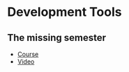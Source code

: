 # Development Tools

## The missing semester
* [Course](https://missing-semester-cn.github.io/2020/)
* [Video](https://www.bilibili.com/video/BV1hq4y1G7EP/?p=10)